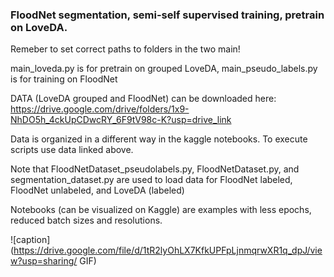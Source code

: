 ### FloodNet segmentation, semi-self supervised training, pretrain on LoveDA.
Remeber to set correct paths to folders in the two main!  

main_loveda.py is for pretrain on grouped LoveDA, main_pseudo_labels.py is for training on FloodNet  

DATA (LoveDA grouped and FloodNet) can be downloaded here: https://drive.google.com/drive/folders/1x9-NhDO5h_4ckUpCDwcRY_6F9tV98c-K?usp=drive_link  

Data is organized in a different way in the kaggle notebooks. To execute scripts use data linked above.

Note that FloodNetDataset_pseudolabels.py, FloodNetDataset.py, and segmentation_dataset.py are used to load data for FloodNet labeled, FloodNet unlabeled, and LoveDA (labeled)  

Notebooks (can be visualized on Kaggle) are examples with less epochs, reduced batch sizes and resolutions.



![caption](https://drive.google.com/file/d/1tR2lyOhLX7KfkUPFpLjnmqrwXR1q_dpJ/view?usp=sharing/ GIF)

